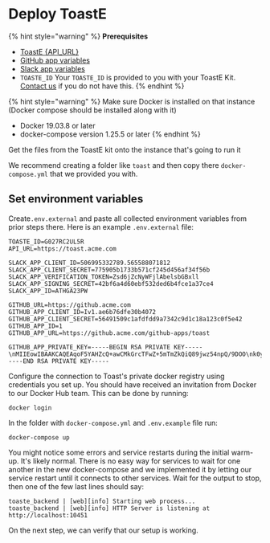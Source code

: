 # Deploy ToastE

{% hint style="warning" %}
**Prerequisites**

* [ToastE {API\_URL}](../host.md)
* [GitHub app variables](../github/env-vars.md)
* [Slack app variables](../slack/app-credentials.md)
* `TOASTE_ID` Your `TOASTE_ID` is provided to you with your ToastE Kit. [Contact us](../../support.md) if you do not have this.
{% endhint %}

{% hint style="warning" %}
Make sure Docker is installed on that instance \(Docker compose should be installed along with it\)

* Docker 19.03.8 or later
* docker-compose version 1.25.5 or later
{% endhint %}

Get the files from the ToastE kit onto the instance that's going to run it

We recommend creating a folder like `toast` and then copy there `docker-compose.yml` that we provided you with.

## Set environment variables

Create`.env.external` and paste all collected environment variables from prior steps there. Here is an example `.env.external` file:

```text
TOASTE_ID=G027RC2UL5R
API_URL=https://toast.acme.com

SLACK_APP_CLIENT_ID=506995332789.565588071812
SLACK_APP_CLIENT_SECRET=775905b1733b571cf245d456af34f56b
SLACK_APP_VERIFICATION_TOKEN=Zsd6jZcNyWFjlAbelsbGBxll
SLACK_APP_SIGNING_SECRET=42bf6a4d60ebf532ded6b4fce1a37ce4
SLACK_APP_ID=ATHGA23PW

GITHUB_URL=https://github.acme.com
GITHUB_APP_CLIENT_ID=Iv1.ae6b76dfe30b4072
GITHUB_APP_CLIENT_SECRET=56491509c1afdfdd9a7342c9d1c18a123c0f5e42
GITHUB_APP_ID=1
GITHUB_APP_URL=https://github.acme.com/github-apps/toast

GITHUB_APP_PRIVATE_KEY=-----BEGIN RSA PRIVATE KEY-----\nMIIEowIBAAKCAQEAqoF5YAHZcQ+awCMkGrcTFwZ+5mTmZkQiQ89jwz54npQ/9DOO\nk0yfRoF4KBvgIfbIlsc9n9fp71+EhYZ6LcHQidgO3czLw3fkzmN4VfcNCHnnQ394\nP9B2MwpOzXUKGg0DXlIctkHCfPqOkPfNGj/NioSBHHT0XdTvGoKa6oMuOYFOBHst\nJv2XR2ILOQWWA+HsMQWNOj3bVtKxaV2ppgzELaDguMD2PNmDOPFPmmT8pIFSch5m\nFtaWXGNnfaAYXB0hwXhzayOeIpUMglESzgDpmQsvogYtrvw2j4C8H0aazI5g+Yt/\nv/TOmfHTUD+rHxBagz2eKYxdO1Riyn8SovoDNQIDAQABAoIBAAG9kpydSDf0PdMq\nSKsRJVu90DvP2d4/Yc4pZs5Oa/LKdqCqihEM3i9dEPnv1ujh2QhY/lMMZDHyWqr2\nRXcEHHnbv8MZ3RagubA1qbvO6s4kWG0C9xpHqX055LYKNNExQtCKrApcP30BHcVz\nEh/reNCqK5s7wmbWzp4JqUUtk6I4oGwpdODKLQ5IoYzssyMKGZmZ/zuINsEnrMUx\nvH/qS6vyBgraJV+1HQSb9ZPpSDxyr8066wLa87/esPuXY6AnoXd7yDyu0B+JWA6n\nOmK96PFnVfsTUEfF1YlkhtXWxnM6DwsI9d5Cv76HibOZ7ladaIgxtVgiteHD8M+d\ndUQQwsECgYEA1D7aSkN+fsHsoKKU9nOz7rSlmMkX4I/0cJx/riGpuBYPOspKf40q\nkwrQ5PleabY5VYlGuSia34oQ9fQB4eaSrF0qc0CMJcksukgCqTocPWr/BnGmoOqH\nht+XmM9IAtwpMQaDuEipHOlW7OMP1fi3w/xgs962OjzJSzRagJLlsQUCgYEAzafT\nw8yEISWH2PbGUNW7tmzXBptz7sXwREtVfV9Y35x4A7sdN5pzWSKnzo2QRoB8sxZ8\ngorBafmRQZjIOO37GwpIwBWGtQ7+GNRozRS8nSLX+ND6ZCwc8EUfxWux82TpfBAc\netlnPmcGuNYtLVXklenhTRQYVI7f0n6ylU5xYHECgYEAuMGx0b2pKnxzGG4Oj+6u\nLdfQ4wwCHfgSB8kjmBgznkyNm1amvRvMeM2MhBXTKuB2TlA+YUXIc1jDZOawkM3e\n1e4P2t3QYcAakFnI/zjXhltSfnCGZUNjEHQoidu+SscNkGCkXtHZbJJuma0aht+I\nUDGsmEcBh/aMH0wGkC/PhGUCgYAPYrnmERvlevBR3Ax0KblUaYogtWqT930FLvmj\nWonEmOklpk8GROjSR1R0kIS1sZEiuNDx1z2nFwO1+58nGy7JFBjjPfkI/Kkn5GQ+\ny4lc3Cl6NPA2pFI564H3/BmhEvCg1ne6/R7LPVv0YhmZJa7nREsVwCYd1V6LWe00\nXF0BEQKBgF/UykgPfgrqiIXq4AtoXgL6MBn4PifyCpjtya44LCjQFiM8lrPBg4sl\nPufTcDblPPlxTt6ehJXToe80biVC3IMJXX8ICJ8OPsRmWuBKDgyY9Wy+nsbfuiSt\nwmGI+IkkqlMxbB6ylGVgPw1rILDzwO21hKhj+dxf8pba7GM5AEoH\n-----END RSA PRIVATE KEY-----
```

Configure the connection to Toast's private docker registry using credentials you set up. You should have received an invitation from Docker to our Docker Hub team. This can be done by running:

```text
docker login
```

In the folder with `docker-compose.yml` and `.env.example` file run:

```text
docker-compose up
```

You might notice some errors and service restarts during the initial warm-up. It's likely normal. There is no easy way for services to wait for one another in the new docker-compose and we implemented it by letting our service restart until it connects to other services. Wait for the output to stop, then one of the few last lines should say:

```text
toaste_backend | [web][info] Starting web process...
toaste_backend | [web][info] HTTP Server is listening at http://localhost:10451
```

On the next step, we can verify that our setup is working.

